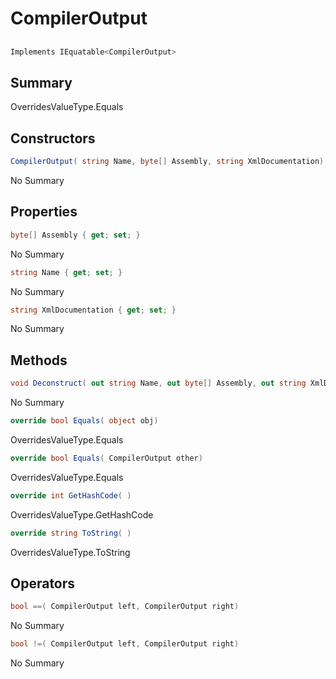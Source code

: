 # CompilerOutput

## 
```c#
Implements IEquatable<CompilerOutput>
```

## Summary

OverridesValueType.Equals
## Constructors

```c#
CompilerOutput( string Name, byte[] Assembly, string XmlDocumentation) 
```
No Summary
## Properties

```c#
byte[] Assembly { get; set; } 
```
No Summary
```c#
string Name { get; set; } 
```
No Summary
```c#
string XmlDocumentation { get; set; } 
```
No Summary
## Methods

```c#
void Deconstruct( out string Name, out byte[] Assembly, out string XmlDocumentation) 
```
No Summary
```c#
override bool Equals( object obj) 
```
OverridesValueType.Equals
```c#
override bool Equals( CompilerOutput other) 
```
OverridesValueType.Equals
```c#
override int GetHashCode( ) 
```
OverridesValueType.GetHashCode
```c#
override string ToString( ) 
```
OverridesValueType.ToString
## Operators

```c#
bool ==( CompilerOutput left, CompilerOutput right) 
```
No Summary
```c#
bool !=( CompilerOutput left, CompilerOutput right) 
```
No Summary
